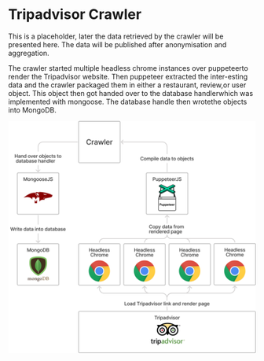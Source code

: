 # Tripadvisor Crawler

This is a placeholder, later the data retrieved by the crawler will be presented here.
The data will be published after anonymisation and aggregation.


The crawler started multiple headless chrome instances over puppeteerto render the Tripadvisor website. Then puppeteer extracted the inter-esting data and the crawler packaged them in either a restaurant, review,or user object. This object then got handed over to the database handlerwhich was implemented with mongoose. The database handle then wrotethe objects into MongoDB. 

![Crawler data flow](./images/CrawlerGrafik.png "Crawler data flow")